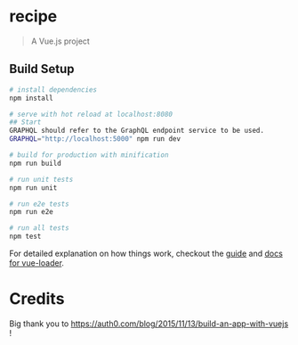 # recipe

> A Vue.js project

## Build Setup

``` bash
# install dependencies
npm install

# serve with hot reload at localhost:8080
## Start
GRAPHQL should refer to the GraphQL endpoint service to be used.
GRAPHQL="http://localhost:5000" npm run dev

# build for production with minification
npm run build

# run unit tests
npm run unit

# run e2e tests
npm run e2e

# run all tests
npm test
```

For detailed explanation on how things work, checkout the [guide](https://github.com/vuejs-templates/webpack#vue-webpack-boilerplate) and [docs for vue-loader](http://vuejs.github.io/vue-loader).

# Credits

Big thank you to https://auth0.com/blog/2015/11/13/build-an-app-with-vuejs !
